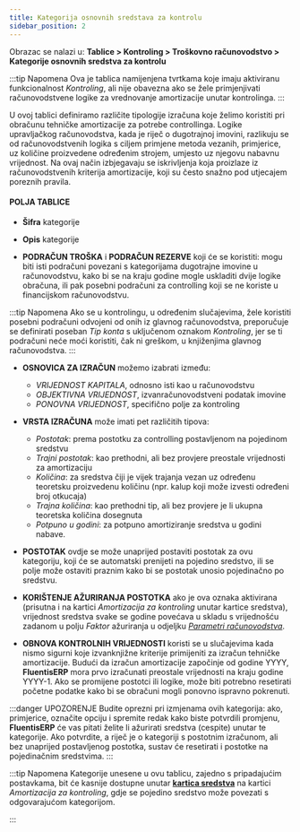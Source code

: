 ```yaml
---
title: Kategorija osnovnih sredstava za kontrolu
sidebar_position: 2
---
```


Obrazac se nalazi u: **Tablice > Kontroling > Troškovno računovodstvo > Kategorije osnovnih sredstva za kontrolu**

:::tip Napomena
Ova je tablica namijenjena tvrtkama koje imaju aktiviranu funkcionalnost *Kontroling*, ali nije obavezna ako se žele primjenjivati računovodstvene logike za vrednovanje amortizacije unutar kontrolinga.
:::

U ovoj tablici definiramo različite tipologije izračuna koje želimo koristiti pri obračunu tehničke amortizacije za potrebe controllinga. Logike upravljačkog računovodstva, kada je riječ o dugotrajnoj imovini, razlikuju se od računovodstvenih logika s ciljem primjene metoda vezanih, primjerice, uz količine proizvedene određenim strojem, umjesto uz njegovu nabavnu vrijednost. Na ovaj način izbjegavaju se iskrivljenja koja proizlaze iz računovodstvenih kriterija amortizacije, koji su često snažno pod utjecajem poreznih pravila. 

#### POLJA TABLICE 

- **Šifra** kategorije

- **Opis** kategorije

- **PODRAČUN TROŠKA** i **PODRAČUN REZERVE** koji će se koristiti: mogu biti isti podračuni povezani s kategorijama dugotrajne imovine u računovodstvu, kako bi se na kraju godine mogle uskladiti dvije logike obračuna, ili pak posebni podračuni za controlling koji se ne koriste u financijskom računovodstvu.

:::tip Napomena
Ako se u kontrolingu, u određenim slučajevima, žele koristiti posebni podračuni odvojeni od onih iz glavnog računovodstva, preporučuje se definirati poseban *Tip konta* s uključenom oznakom *Kontroling*, jer se ti podračuni neće moći koristiti, čak ni greškom, u knjiženjima glavnog računovodstva.
:::

- **OSNOVICA ZA IZRAČUN** možemo izabrati između:  
    - *VRIJEDNOST KAPITALA*, odnosno isti kao u računovodstvu
    - *OBJEKTIVNA VRIJEDNOST*, izvanračunovodstveni podatak imovine
    - *PONOVNA VRIJEDNOST*, specifično polje za kontroling

- **VRSTA IZRAČUNA** može imati pet različitih tipova:  
    - *Postotak*: prema postotku za controlling postavljenom na pojedinom sredstvu
    - *Trajni postotak*: kao prethodni, ali bez provjere preostale vrijednosti za amortizaciju
    - *Količina*: za sredstva čiji je vijek trajanja vezan uz određenu teoretsku proizvedenu količinu (npr. kalup koji može izvesti određeni broj otkucaja)
    - *Trajna količina*: kao prethodni tip, ali bez provjere je li ukupna teoretska količina dosegnuta
    - *Potpuno u godini*: za potpuno amortiziranje sredstva u godini nabave.

- **POSTOTAK** ovdje se može unaprijed postaviti postotak za ovu kategoriju, koji će se automatski prenijeti na pojedino sredstvo, ili se polje može ostaviti praznim kako bi se postotak unosio pojedinačno po sredstvu.

- **KORIŠTENJE AŽURIRANJA POSTOTKA** ako je ova oznaka aktivirana (prisutna i na kartici *Amortizacija za kontroling* unutar kartice sredstva), vrijednost sredstva svake se godine povećava u skladu s vrijednošću zadanom u polju *Faktor* ažuriranja u odjeljku [*Parametri računovodstva*](/docs/configurations/parameters/finance/accounting-parameters).

- **OBNOVA KONTROLNIH VRIJEDNOSTI** koristi se u slučajevima kada nismo sigurni koje izvanknjižne kriterije primijeniti za izračun tehničke amortizacije. Budući da izračun amortizacije započinje od godine YYYY, **FluentisERP** mora prvo izračunati preostale vrijednosti na kraju godine YYYY-1. Ako se promijene postotci ili logike, može biti potrebno resetirati početne podatke kako bi se obračuni mogli ponovno ispravno pokrenuti.

:::danger UPOZORENJE
Budite oprezni pri izmjenama ovih kategorija: ako, primjerice, označite opciju i spremite redak kako biste potvrdili promjenu, **FluentisERP** će vas pitati želite li ažurirati sredstva (cespite) unutar te kategorije.
Ako potvrdite, a riječ je o kategoriji s postotnim izračunom, ali bez unaprijed postavljenog postotka, sustav će resetirati i postotke na pojedinačnim sredstvima.
:::

:::tip Napomena
Kategorije unesene u ovu tablicu, zajedno s pripadajućim postavkama, bit će kasnije dostupne unutar [**kartica sredstva**](/docs/finance-area/fixed-assets/fixed-assets-management) na kartici *Amortizacija za kontroling*, gdje se pojedino sredstvo može povezati s odgovarajućom kategorijom.

:::